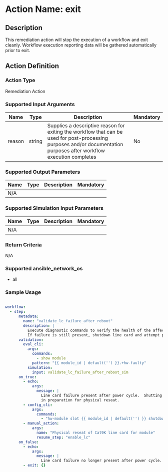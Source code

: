 # Action Name: exit

## Description
This remediation action will stop the execution of a workflow and exit cleanly.  Workflow execution reporting data will be gathered automatically prior to exit.

## Action Definition

### Action Type
Remediation Action

### Supported Input Arguments

| Name | Type | Description | Mandatory |
|------|------|-------------|-----------|
| reason | string | Supplies a descriptive reason for exiting the workflow that can be used for post-processing purposes and/or documentation purposes after workflow execution completes | No |

### Supported Output Parameters

| Name | Type | Description | Mandatory |
|------|------|-------------|-----------|
| N/A |  |  |  |

### Supported Simulation Input Parameters

| Name | Type | Description | Mandatory |
|------|------|-------------|-----------|
| N/A |  |  |  |

### Return Criteria ###

N/A

### Supported ansible_network_os

- all

### Sample Usage

``` yaml

workflow:
  - step:
      metadata:
        name: "validate_lc_failure_after_reboot"
        description: |
          Execute diagnostic commands to verify the health of the affected line card after reboot.
          If failure is still present, shutdown line card and attempt physical reseat.
      validation:
        eval_cli:
          args:
            commands:
              - show module
            pattern: "{{ module_id | default('') }}.+hw-faulty"
          simulation:
            input: validate_lc_failure_after_reboot_sim
      on_true:
        - echo: 
            args:
              message: |
                Line card failure present after power cycle.  Shutting down line card
                in preparation for physical reseat.
        - config_cli:
            args:
              commands:
                - "hw-module slot {{ module_id | default('') }} shutdown"
        - manual_action:
            args:
              name: "Physical reseat of Cat9K line card for module"
              resume_step: "enable_lc"
      on_false:
        - echo: 
            args:
              message: |
                Line card failure no longer present after power cycle.  Exiting workflow.
        - exit: {}

```
